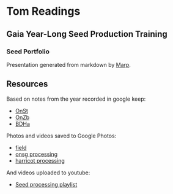 # Tom Readings

## Gaia Year-Long Seed Production Training

### Seed Portfolio

Presentation generated from markdown by [Marp](https://marpit.marp.app/).

## Resources

Based on notes from the year recorded in google keep:

- [OnSt](https://keep.google.com/u/1/#label/OnSt)
- [OnZb](https://keep.google.com/u/1/#label/OnZb)
- [BDHa](https://keep.google.com/u/1/#label/BDHa)

Photos and videos saved to Google Photos:

- [field](https://photos.app.goo.gl/2yMMD7ZUkhxsGYTW8)
- [onsg processing](https://photos.app.goo.gl/cvCZ1JnwKRjCwsDK7)
- [harricot processing](https://photos.app.goo.gl/cvCZ1JnwKRjCwsDK7)

And videos uploaded to youtube:

- [Seed processing
  playlist](https://youtube.com/playlist?list=PLjN_vnvhfC9DgnYW3ySXZZnFdjsuB3U6Z&si=FxpoVeFzqLefOkYu)
